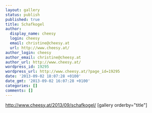 ```yaml
---
layout: gallery
status: publish
published: true
title: Schafkogel
author:
  display_name: cheesy
  login: cheesy
  email: christine@cheesy.at
  url: http://www.cheesy.at/
author_login: cheesy
author_email: christine@cheesy.at
author_url: http://www.cheesy.at/
wordpress_id: 19295
wordpress_url: http://www.cheesy.at/?page_id=19295
date: '2013-09-02 18:07:28 +0100'
date_gmt: '2013-09-02 16:07:28 +0100'
categories: []
comments: []
---
```

http://www.cheesy.at/2013/09/schafkogel/
[gallery orderby="title"]
